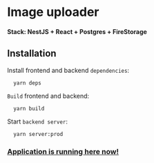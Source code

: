 # Image uploader

#### Stack: NestJS + React + Postgres + FireStorage

## Installation
Install frontend and backend `dependencies`:
```
  yarn deps
```

`Build` frontend and backend:
```
  yarn build
```

Start `backend server`:
```
  yarn server:prod
```

### [Application is running here now!](http://localhost:3000/)
